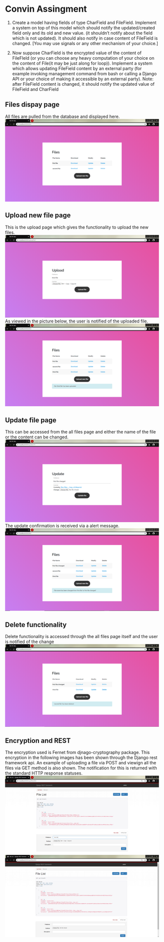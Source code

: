 # Convin Assingment

1. Create a model having fields of type CharField and FileField. Implement a system on top of this model which should notify the updated/created field only and its old and new value. (it shouldn’t notify about the field which is not updated). It should also notify in case content of FileField is changed. [You may use signals or any other mechanism of your choice.] 

2. Now suppose CharField is the encrypted value of the content of FileFIeld (or you can choose any heavy computation of your choice on the content of File(it may be just along for loop)). Implement a system which allows updating FileField content by an external party (for example invoking management command from bash or calling a Django API or your choice of making it accessible by an external party). Note: after FileField content is changed, it should notify the updated value of FileField and CharField

## Files dispay page
All files are pulled from the database and displayed here. 
![](temp/files.png)

## Upload new file page
This is the upload page which gives the functionality to upload the new files. 
![](temp/upload.png)
As viewed in the picture below, the user is notified of the uploaded file. 
![](temp/uploadConfirmation.png)
## Update file page
This can be accessed from the all files page and either the name of the file or the content can be changed. 
![](temp/update.png)
The update confirmation is received via a alert message. 
![](temp/updateConfirmation.png)
## Delete functionality
Delete functionality is accessed through the all files page itself and the user is notified of the change
![](temp/delete.png)

## Encryption and REST 
The encryption used is Fernet from djnago-cryptography package. This encryption in the following images has been shown through the Django rest framework api. An example of uploading a file via POST and viewign all the files via GET method is also shown. The notification for this is returned with the standard HTTP response statuses. 
![](temp/thirdApi.png)
![](temp/thirdAddedApi.png)
